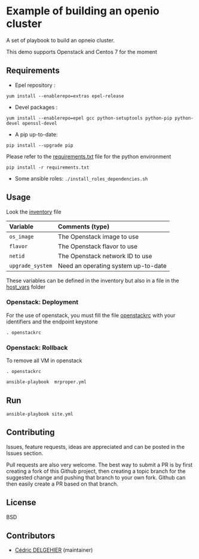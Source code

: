 # Example of building an openio cluster


A set of playbook to build an opneio cluster.

This demo supports Openstack and Centos 7 for the moment

## Requirements

- Epel repository : 

```yum install --enablerepo=extras epel-release```
    
- Devel packages :

```yum install --enablerepo=epel gcc python-setuptools python-pip python-devel openssl-devel```
    
- A pip up-to-date:

```pip install --upgrade pip```

Please refer to the [requirements.txt](https://github.com/cdelgehier/ansible-openio-sds/blob/master/requirements.txt) file for the python environment

```pip install -r requirements.txt```

- Some ansible roles: ```./install_roles_dependencies.sh```



## Usage

Look the [inventory](https://github.com/cdelgehier/ansible-openio-sds/blob/master/inventory) file 

| Variable 		| Comments (type)  |
| :---     		| :---             |
| `os_image`    	| The Openstack image to use |
| `flavor`    		| The Openstack flavor to use |
| `netid`    		| The Openstack network ID to use |
| `upgrade_system`    	| Need an operating system up-to-date |

These variables can be defined in the inventory but also in a file in the [host_vars](https://github.com/cdelgehier/ansible-openio-sds/blob/master/host_vars) folder

### Openstack: Deployment

For the use of openstack, you must fill the file [openstackrc](https://github.com/cdelgehier/ansible-openio-sds/blob/master/openstackrc) with your identifiers and the endpoint keystone

```. openstackrc```


### Openstack: Rollback

To remove all VM in openstack

```. openstackrc```

```ansible-playbook  mrproper.yml```

## Run

```ansible-playbook site.yml```

## Contributing

Issues, feature requests, ideas are appreciated and can be posted in the Issues section.

Pull requests are also very welcome. The best way to submit a PR is by first creating a fork of this Github project, then creating a topic branch for the suggested change and pushing that branch to your own fork. Github can then easily create a PR based on that branch.

## License

BSD

## Contributors

- [Cédric DELGEHIER](https://github.com/cdelgehier/) (maintainer)
